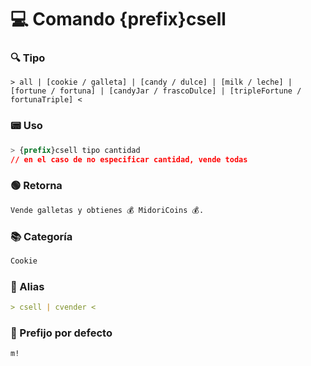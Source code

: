 # 💻 Comando {prefix}csell

### 🔍 Tipo
```
> all | [cookie / galleta] | [candy / dulce] | [milk / leche] | [fortune / fortuna] | [candyJar / frascoDulce] | [tripleFortune / fortunaTriple] <
```

### 📟 Uso
```css
> {prefix}csell tipo cantidad
// en el caso de no especificar cantidad, vende todas
```

### 🟢 Retorna
```md
Vende galletas y obtienes 💰 MidoriCoins 💰.
```

### 📚 Categoría
```md
Cookie
```

### 📜 Alias
```md
> csell | cvender <
```

### 🤖 Prefijo por defecto
```css
m!
```